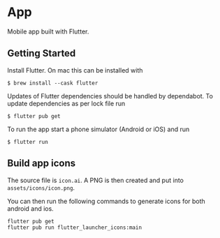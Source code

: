 # App

Mobile app built with Flutter.

## Getting Started

Install Flutter. On mac this can be installed with

```
$ brew install --cask flutter
```

Updates of Flutter dependencies should be handled by dependabot. To update dependencies as per lock file
run

```
$ flutter pub get
```

To run the app start a phone simulator (Android or iOS) and run

```
$ flutter run
```

## Build app icons

The source file is `icon.ai`. A PNG is then created and put into `assets/icons/icon.png`.

You can then run the following commands to generate icons for both android and ios.

```
flutter pub get
flutter pub run flutter_launcher_icons:main
```
